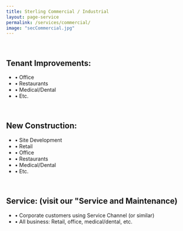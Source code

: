 ```yaml
---
title: Sterling Commercial / Industrial
layout: page-service
permalink: /services/commercial/
image: "secCommercial.jpg"
---
```


<br>
<h2> Tenant Improvements: </h2>

- &#8226; Office
- &#8226; Restaurants
- &#8226; Medical/Dental
- &#8226; Etc.

<br>
<h2>New Construction:</h2>

- &#8226; Site Development
- &#8226; Retail 
- &#8226; Office
- &#8226; Restaurants
- &#8226; Medical/Dental
- &#8226; Etc.

<br>
<h2>Service: (visit our "Service and Maintenance) </h2>

- &#8226; Corporate customers using Service Channel (or similar)
- &#8226; All business: Retail, office, medical/dental, etc.


